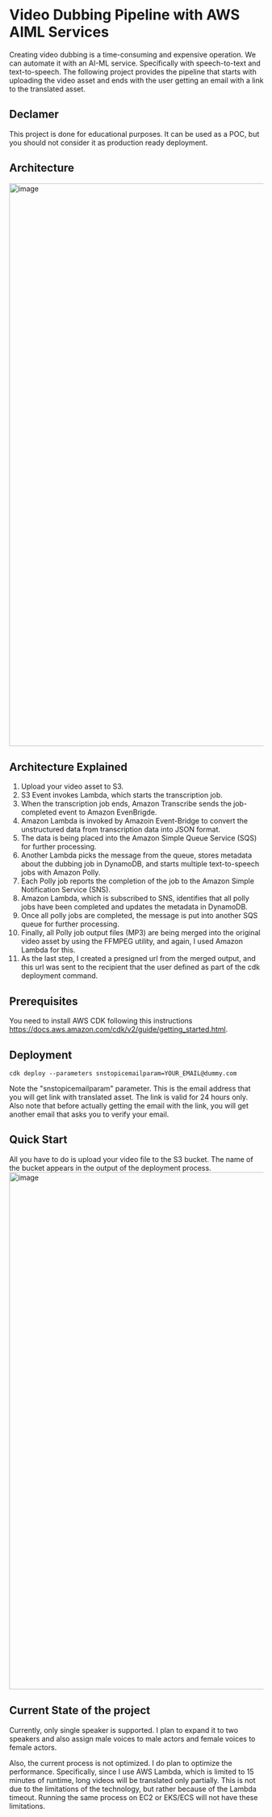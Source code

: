 
# Video Dubbing Pipeline with AWS AIML Services

Creating video dubbing is a time-consuming and expensive operation. We can automate it with an AI-ML service. Specifically with speech-to-text and text-to-speech. The following project provides the pipeline that starts with uploading the video asset and ends with the user getting an email with a link to the translated asset.

## Declamer

This project is done for educational purposes. It can be used as a POC, but you should not consider it as production ready deployment.

## Architecture
<img width="1112" alt="image" src="https://github.com/MichaelShapira/video-dubbing/assets/135519473/14853229-38aa-4911-912b-ef3559b40694">

## Architecture Explained

1. Upload your video asset to S3.
2. S3 Event invokes Lambda, which starts the transcription job.
3. When the transcription job ends, Amazon Transcribe sends the job-completed event to Amazon EvenBrigde.
4. Amazon Lambda is invoked by Amazoin Event-Bridge to convert the unstructured data from transcription data into JSON format.
5. The data is being placed into the Amazon Simple Queue Service (SQS) for further processing.
6. Another Lambda picks the message from the queue, stores metadata about the dubbing job in DynamoDB, and starts multiple text-to-speech jobs with Amazon Polly.
7. Each Polly job reports the completion of the job to the Amazon Simple Notification Service (SNS).
8. Amazon Lambda, which is subscribed to SNS, identifies that all polly jobs have been completed and updates the metadata in DynamoDB.
9. Once all polly jobs are completed, the message is put into another SQS queue for further processing.
10. Finally, all Polly job output files (MP3) are being merged into the original video asset by using the FFMPEG utility, and again, I used Amazon Lambda for this.
11. As the last step, I created a presigned url from the merged output, and this url was sent to the recipient that the user defined as part of the cdk deployment command.

## Prerequisites

You need to install AWS CDK following this instructions https://docs.aws.amazon.com/cdk/v2/guide/getting_started.html.

## Deployment
```
cdk deploy --parameters snstopicemailparam=YOUR_EMAIL@dummy.com
```
Note the "snstopicemailparam" parameter. This is the email address that you will get link with translated asset. The link is valid for 24 hours only.
 
Also note that before actually getting the email with the link, you will get another email that asks you to verify your email.

## Quick Start

All you have to do is upload your video file to the S3 bucket. The name of the bucket appears in the output of the deployment process.
<img width="1022" alt="image" src="https://github.com/user-attachments/assets/6bacdd42-d325-4674-917d-e31db9838e9e">


## Current State of the project

Currently, only single speaker is supported. I plan to expand it to two speakers and also assign male voices to male actors and female voices to female actors. 

Also, the current process is not optimized. I do plan to optimize the performance. Specifically, since I use AWS Lambda, which is limited to 15 minutes of runtime, long videos will be translated only partially. This is not due to the limitations of the technology, but rather because of the Lambda timeout. Running the same process on EC2 or EKS/ECS will not have these limitations.
